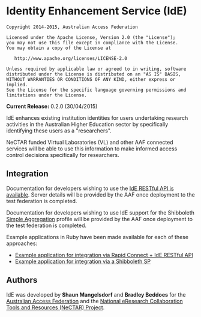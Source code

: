 # Identity Enhancement Service (IdE)

```
Copyright 2014-2015, Australian Access Federation

Licensed under the Apache License, Version 2.0 (the "License");
you may not use this file except in compliance with the License.
You may obtain a copy of the License at

   http://www.apache.org/licenses/LICENSE-2.0

Unless required by applicable law or agreed to in writing, software
distributed under the License is distributed on an "AS IS" BASIS,
WITHOUT WARRANTIES OR CONDITIONS OF ANY KIND, either express or implied.
See the License for the specific language governing permissions and
limitations under the License.
```

**Current Release:** 0.2.0 (30/04/2015)

IdE enhances existing institution identities for users undertaking research activities in the Australian Higher Education sector by specifically identifying these users as a "researchers".

NeCTAR funded Virtual Laboratories (VL) and other AAF connected services will be able to use this information to make informed access control decisions specifically for researchers.

## Integration

Documentation for developers wishing to use the [IdE RESTful API is available](doc/api/v1/README.md). Server details will be provided by the AAF once deployment to the test federation is completed.

Documentation for developers wishing to use IdE support for the Shibboleth [Simple Aggregation](https://wiki.shibboleth.net/confluence/display/SHIB2/NativeSPAttributeResolver#NativeSPAttributeResolver-SimpleAggregationAttributeResolver) profile will be provided by the AAF once deployment to the test federation is completed.

Example applications in Ruby have been made available for each of these approaches:

* [Example application for integration via Rapid Connect + IdE RESTful API][rapid-example]
* [Example application for integration via a Shibboleth SP][sp-example]

[rapid-example]: https://github.com/ausaccessfed/ide-rapidconnect-example
[sp-example]: https://github.com/ausaccessfed/ide-shibbolethsp-example

## Authors

IdE was developed by **Shaun Mangelsdorf** and **Bradley Beddoes** for the [Australian Access Federation](http://www.aaf.edu.au) and the [National eResearch Collaboration Tools and Resources (NeCTAR) Project](https://www.nectar.org.au).
